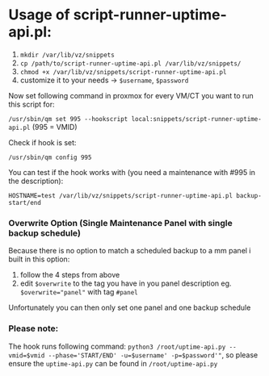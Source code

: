 # Usage of script-runner-uptime-api.pl: #

1. `mkdir /var/lib/vz/snippets`
2. `cp /path/to/script-runner-uptime-api.pl /var/lib/vz/snippets/`
3. `chmod +x /var/lib/vz/snippets/script-runner-uptime-api.pl`
4. customize it to your needs -> `$username`, `$password`

Now set following command in proxmox for every VM/CT you want to run this script for:

`/usr/sbin/qm set 995 --hookscript local:snippets/script-runner-uptime-api.pl` (995 = VMID)

Check if hook is set:

`/usr/sbin/qm config 995`

You can test if the hook works with (you need a maintenance with #995 in the description):

`HOSTNAME=test /var/lib/vz/snippets/script-runner-uptime-api.pl backup-start/end`

### Overwrite Option (Single Maintenance Panel with single backup schedule)
Because there is no option to match a scheduled backup to a mm panel i built in this option:

1. follow the 4 steps from above
2. edit `$overwrite` to the tag you have in you panel description eg. `$overwrite="panel"` with tag `#panel`

Unfortunately you can then only set one panel and one backup schedule

### Please note: ###

The hook runs following command: `python3 /root/uptime-api.py --vmid=$vmid --phase='START/END' -u=$username' -p=$password'"`, so 
please ensure the `uptime-api.py` can be found in `/root/uptime-api.py`